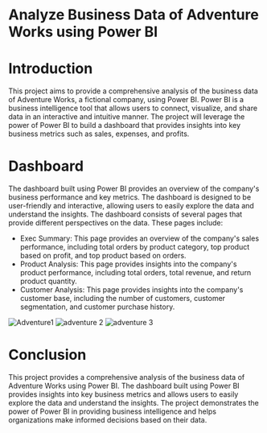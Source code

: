 # Analyze Business Data of Adventure Works using Power BI
# Introduction
This project aims to provide a comprehensive analysis of the business data of Adventure Works, a fictional company, using Power BI. Power BI is a business intelligence tool that allows users to connect, visualize, and share data in an interactive and intuitive manner. The project will leverage the power of Power BI to build a dashboard that provides insights into key business metrics such as sales, expenses, and profits.
# Dashboard
The dashboard built using Power BI provides an overview of the company's business performance and key metrics. The dashboard is designed to be user-friendly and interactive, allowing users to easily explore the data and understand the insights.
The dashboard consists of several pages that provide different perspectives on the data. These pages include:
- Exec Summary: This page provides an overview of the company's sales performance, including total orders by product category, top product based on profit, and top product based on orders.
- Product Analysis: This page provides insights into the company's product performance, including total orders, total revenue, and return product quantity.
- Customer Analysis: This page provides insights into the company's customer base, including the number of customers, customer segmentation, and customer purchase history.

![Adventure1](https://user-images.githubusercontent.com/124249298/218322832-616a16da-1da6-400d-a901-c068d29d0a88.png)
![adventure 2](https://user-images.githubusercontent.com/124249298/218322836-935ced51-fa5b-44fb-b430-9bf929e9a889.png)
![adventure 3](https://user-images.githubusercontent.com/124249298/218322837-5b927331-b82c-4a36-843a-01fd0dd5fad8.png)

# Conclusion
This project provides a comprehensive analysis of the business data of Adventure Works using Power BI. The dashboard built using Power BI provides insights into key business metrics and allows users to easily explore the data and understand the insights. The project demonstrates the power of Power BI in providing business intelligence and helps organizations make informed decisions based on their data.
